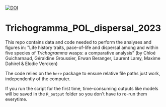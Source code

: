 [![DOI](https://zenodo.org/badge/DOI/10.5281/zenodo.7544901.svg)](https://doi.org/10.5281/zenodo.7544901)

# Trichogramma_POL_dispersal_2023

This repo contains data and code needed to perform the analyses and figures in: "Life history traits, pace-of-life and dispersal among and within five species of *Trichogramma* wasps: a comparative analysis" (by Chloé Guicharnaud, Géraldine Groussier, Erwan Beranger, Laurent Lamy, Maxime Dahirel & Elodie Vercken)

The code relies on the `here` package to ensure relative file paths just work, independently of the computer.

If you run the script for the first time, time-consuming outputs like models will be saved in the `R_output` folder so you don't have to re-run them everytime.
